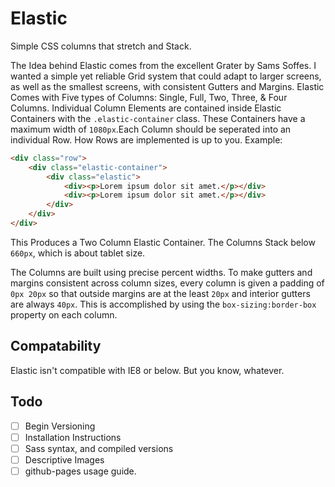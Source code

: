Elastic
=======

Simple CSS columns that stretch and Stack.

The Idea behind Elastic comes from the excellent Grater by Sams Soffes. I wanted a simple yet reliable Grid system that could adapt to larger screens, as well as the smallest screens, with consistent Gutters and Margins. Elastic Comes with Five types of Columns: Single, Full, Two, Three, & Four Columns. Individual Column Elements are contained inside Elastic Containers with the ``.elastic-container`` class. These Containers have a maximum width of ``1080px``.Each Column should be seperated into an individual Row. How Rows are implemented is up to you. Example:

```html
<div class="row">
	<div class="elastic-container">
		<div class="elastic">
			<div><p>Lorem ipsum dolor sit amet.</p></div>
			<div><p>Lorem ipsum dolor sit amet.</p></div>
		</div>
	</div>
</div>
```

This Produces a Two Column Elastic Container. The Columns Stack below ``660px``, which is about tablet size.

The Columns are built using precise percent widths. To make gutters and margins consistent across column sizes, every column is given a padding of ``0px 20px`` so that outside margins are at the least ``20px`` and interior gutters are always ``40px``. This is accomplished by using the ``box-sizing:border-box`` property on each column.


## Compatability

Elastic isn't compatible with IE8 or below. But you know, whatever.

## Todo

- [ ] Begin Versioning
- [ ] Installation Instructions
- [ ] Sass syntax, and compiled versions
- [ ] Descriptive Images
- [ ] github-pages usage guide.
